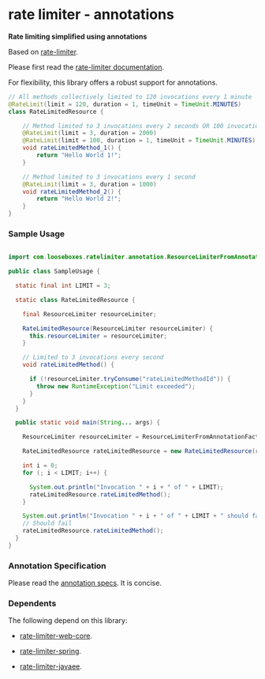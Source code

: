 # rate limiter - annotations

__Rate limiting simplified using annotations__

Based on [rate-limiter](https://github.com/poshjosh/rate-limiter).

Please first read the [rate-limiter documentation](https://github.com/poshjosh/rate-limiter).

For flexibility, this library offers a robust support for annotations.

```java
// All methods collectively limited to 120 invocations every 1 minute
@RateLimit(limit = 120, duration = 1, timeUnit = TimeUnit.MINUTES)
class RateLimitedResource {

    // Method limited to 3 invocations every 2 seconds OR 100 invocations every 1 minute
    @RateLimit(limit = 3, duration = 2000)
    @RateLimit(limit = 100, duration = 1, timeUnit = TimeUnit.MINUTES)
    void rateLimitedMethod_1() {
        return "Hello World 1!";
    }

    // Method limited to 3 invocations every 1 second
    @RateLimit(limit = 3, duration = 1000)
    void rateLimitedMethod_2() {
        return "Hello World 2!";
    }
}
```

### Sample Usage

```java

import com.looseboxes.ratelimiter.annotation.ResourceLimiterFromAnnotationFactory;

public class SampleUsage {

  static final int LIMIT = 3;

  static class RateLimitedResource {

    final ResourceLimiter resourceLimiter;

    RateLimitedResource(ResourceLimiter resourceLimiter) {
      this.resourceLimiter = resourceLimiter;
    }

    // Limited to 3 invocations every second
    void rateLimitedMethod() {

      if (!resourceLimiter.tryConsume("rateLimitedMethodId")) {
        throw new RuntimeException("Limit exceeded");
      }
    }
  }

  public static void main(String... args) {

    ResourceLimiter resourceLimiter = ResourceLimiterFromAnnotationFactory.ofDefaults().create(RateLimitedResource.class);

    RateLimitedResource rateLimitedResource = new RateLimitedResource(resourceLimiter);

    int i = 0;
    for (; i < LIMIT; i++) {

      System.out.println("Invocation " + i + " of " + LIMIT);
      rateLimitedResource.rateLimitedMethod();
    }

    System.out.println("Invocation " + i + " of " + LIMIT + " should fail");
    // Should fail
    rateLimitedResource.rateLimitedMethod();
  }
}
```

### Annotation Specification

Please read the [annotation specs](docs/ANNOTATION_SPECS.md). It is concise.

### Dependents

The following depend on this library:

- [rate-limiter-web-core](https://github.com/poshjosh/rate-limiter-web-core).

- [rate-limiter-spring](https://github.com/poshjosh/rate-limiter-spring).

- [rate-limiter-javaee](https://github.com/poshjosh/rate-limiter-javaee).
